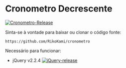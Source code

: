 # Cronometro Decrescente #

[![Cronometro-Release](https://img.shields.io/badge/RikoKami-Download-green.svg)](https://github.com/RikoKami/cronometro/archive/master.zip)

Sinta-se à vontade para baixar ou clonar o código fonte:

    https://github.com/RikoKami/cronometro

Necessário para funcionar:
- jQuery v2.2.4 
[![jQuery-release](https://img.shields.io/github/stars/jquery/jquery.svg)](https://github.com/jquery/jquery)
